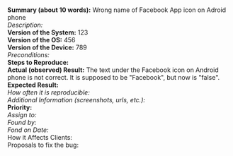 <br /> **Summary (about 10 words):** Wrong name of Facebook App icon on Adroid phone
<br />*Description:*
<br />**Version of the System:** 123
<br />**Version of the OS:** 456
<br />**Version of the Device:** 789
<br />*Preconditions:*
<br />**Steps to Reproduce:**
<br />**Actual (observed) Result:** The text under the Facebook icon on Android phone is not correct.
It is supposed to be "Facebook", but now is "false".
<br />**Expected Result:**
<br />*How often it is reproducible:*
<br />*Additional Information (screenshots, urls, etc.):*
<br />**Priority:**
<br />*Assign to:*
<br />*Found by:*
<br />*Fond on Date:*
<br />How it Affects Clients:
<br />Proposals to fix the bug:
